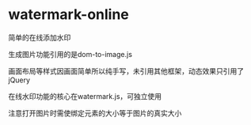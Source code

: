 # watermark-online
简单的在线添加水印

生成图片功能引用的是dom-to-image.js

画面布局等样式因画面简单所以纯手写，未引用其他框架，动态效果只引用了jQuery

在线水印功能的核心在watermark.js，可独立使用

注意打开图片时需使绑定元素的大小等于图片的真实大小
